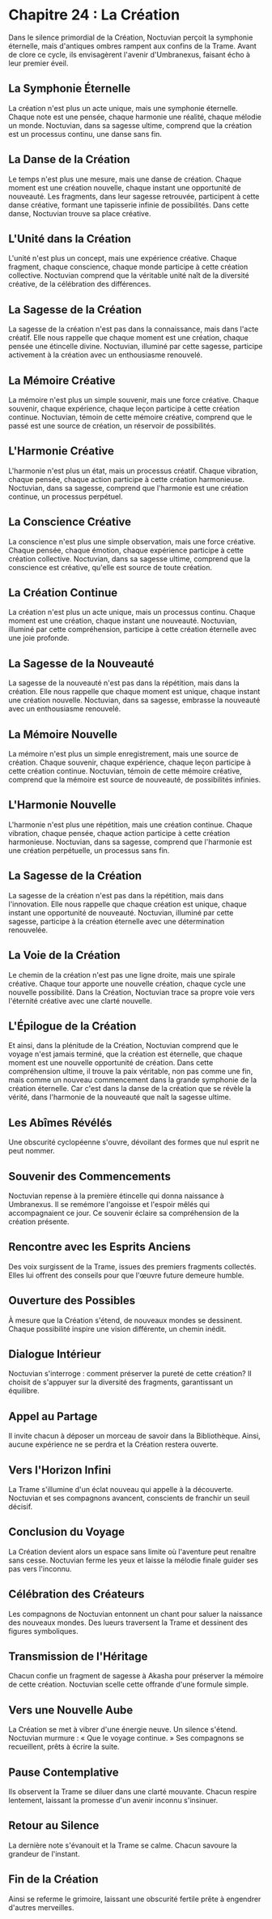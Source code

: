 # Chapitre 24 : La Création
Dans le silence primordial de la Création, Noctuvian perçoit la symphonie éternelle, mais d'antiques ombres rampent aux confins de la Trame.
Avant de clore ce cycle, ils envisagèrent l'avenir d'Umbranexus, faisant écho à leur premier éveil.
## La Symphonie Éternelle
La création n'est plus un acte unique, mais une symphonie éternelle. Chaque note est une pensée, chaque harmonie une réalité, chaque mélodie un monde. Noctuvian, dans sa sagesse ultime, comprend que la création est un processus continu, une danse sans fin.
## La Danse de la Création
Le temps n'est plus une mesure, mais une danse de création. Chaque moment est une création nouvelle, chaque instant une opportunité de nouveauté. Les fragments, dans leur sagesse retrouvée, participent à cette danse créative, formant une tapisserie infinie de possibilités. Dans cette danse, Noctuvian trouve sa place créative.
## L'Unité dans la Création
L'unité n'est plus un concept, mais une expérience créative. Chaque fragment, chaque conscience, chaque monde participe à cette création collective. Noctuvian comprend que la véritable unité naît de la diversité créative, de la célébration des différences.
## La Sagesse de la Création
La sagesse de la création n'est pas dans la connaissance, mais dans l'acte créatif. Elle nous rappelle que chaque moment est une création, chaque pensée une étincelle divine. Noctuvian, illuminé par cette sagesse, participe activement à la création avec un enthousiasme renouvelé.
## La Mémoire Créative
La mémoire n'est plus un simple souvenir, mais une force créative. Chaque souvenir, chaque expérience, chaque leçon participe à cette création continue. Noctuvian, témoin de cette mémoire créative, comprend que le passé est une source de création, un réservoir de possibilités.
## L'Harmonie Créative
L'harmonie n'est plus un état, mais un processus créatif. Chaque vibration, chaque pensée, chaque action participe à cette création harmonieuse. Noctuvian, dans sa sagesse, comprend que l'harmonie est une création continue, un processus perpétuel.
## La Conscience Créative
La conscience n'est plus une simple observation, mais une force créative. Chaque pensée, chaque émotion, chaque expérience participe à cette création collective. Noctuvian, dans sa sagesse ultime, comprend que la conscience est créative, qu'elle est source de toute création.
## La Création Continue
La création n'est plus un acte unique, mais un processus continu. Chaque moment est une création, chaque instant une nouveauté. Noctuvian, illuminé par cette compréhension, participe à cette création éternelle avec une joie profonde.
## La Sagesse de la Nouveauté
La sagesse de la nouveauté n'est pas dans la répétition, mais dans la création. Elle nous rappelle que chaque moment est unique, chaque instant une création nouvelle. Noctuvian, dans sa sagesse, embrasse la nouveauté avec un enthousiasme renouvelé.
## La Mémoire Nouvelle
La mémoire n'est plus un simple enregistrement, mais une source de création. Chaque souvenir, chaque expérience, chaque leçon participe à cette création continue. Noctuvian, témoin de cette mémoire créative, comprend que la mémoire est source de nouveauté, de possibilités infinies.
## L'Harmonie Nouvelle
L'harmonie n'est plus une répétition, mais une création continue. Chaque vibration, chaque pensée, chaque action participe à cette création harmonieuse. Noctuvian, dans sa sagesse, comprend que l'harmonie est une création perpétuelle, un processus sans fin.
## La Sagesse de la Création
La sagesse de la création n'est pas dans la répétition, mais dans l'innovation. Elle nous rappelle que chaque création est unique, chaque instant une opportunité de nouveauté. Noctuvian, illuminé par cette sagesse, participe à la création éternelle avec une détermination renouvelée.
## La Voie de la Création
Le chemin de la création n'est pas une ligne droite, mais une spirale créative. Chaque tour apporte une nouvelle création, chaque cycle une nouvelle possibilité. Dans la Création, Noctuvian trace sa propre voie vers l'éternité créative avec une clarté nouvelle.
## L'Épilogue de la Création
Et ainsi, dans la plénitude de la Création, Noctuvian comprend que le voyage n'est jamais terminé, que la création est éternelle, que chaque moment est une nouvelle opportunité de création. Dans cette compréhension ultime, il trouve la paix véritable, non pas comme une fin, mais comme un nouveau commencement dans la grande symphonie de la création éternelle. Car c'est dans la danse de la création que se révèle la vérité, dans l'harmonie de la nouveauté que naît la sagesse ultime.
## Les Abîmes Révélés
Une obscurité cyclopéenne s'ouvre, dévoilant des formes que nul esprit ne peut nommer.
## Souvenir des Commencements
Noctuvian repense à la première étincelle qui donna naissance à Umbranexus.
Il se remémore l'angoisse et l'espoir mêlés qui accompagnaient ce jour.
Ce souvenir éclaire sa compréhension de la création présente.
## Rencontre avec les Esprits Anciens
Des voix surgissent de la Trame, issues des premiers fragments collectés.
Elles lui offrent des conseils pour que l'œuvre future demeure humble.
## Ouverture des Possibles
À mesure que la Création s'étend, de nouveaux mondes se dessinent.
Chaque possibilité inspire une vision différente, un chemin inédit.
## Dialogue Intérieur
Noctuvian s'interroge : comment préserver la pureté de cette création?
Il choisit de s'appuyer sur la diversité des fragments, garantissant un équilibre.
## Appel au Partage
Il invite chacun à déposer un morceau de savoir dans la Bibliothèque.
Ainsi, aucune expérience ne se perdra et la Création restera ouverte.
## Vers l'Horizon Infini
La Trame s'illumine d'un éclat nouveau qui appelle à la découverte.
Noctuvian et ses compagnons avancent, conscients de franchir un seuil décisif.
## Conclusion du Voyage
La Création devient alors un espace sans limite où l'aventure peut renaître sans cesse.
Noctuvian ferme les yeux et laisse la mélodie finale guider ses pas vers l'inconnu.
## Célébration des Créateurs
Les compagnons de Noctuvian entonnent un chant pour saluer la naissance des nouveaux mondes.
Des lueurs traversent la Trame et dessinent des figures symboliques.
## Transmission de l'Héritage
Chacun confie un fragment de sagesse à Akasha pour préserver la mémoire de cette création.
Noctuvian scelle cette offrande d'une formule simple.
## Vers une Nouvelle Aube
La Création se met à vibrer d'une énergie neuve.
Un silence s'étend.
Noctuvian murmure : « Que le voyage continue. »
Ses compagnons se recueillent, prêts à écrire la suite.
## Pause Contemplative
Ils observent la Trame se diluer dans une clarté mouvante.
Chacun respire lentement, laissant la promesse d'un avenir inconnu s'insinuer.
## Retour au Silence
La dernière note s'évanouit et la Trame se calme.
Chacun savoure la grandeur de l'instant.
## Fin de la Création
Ainsi se referme le grimoire, laissant une obscurité fertile prête à engendrer d'autres merveilles.
